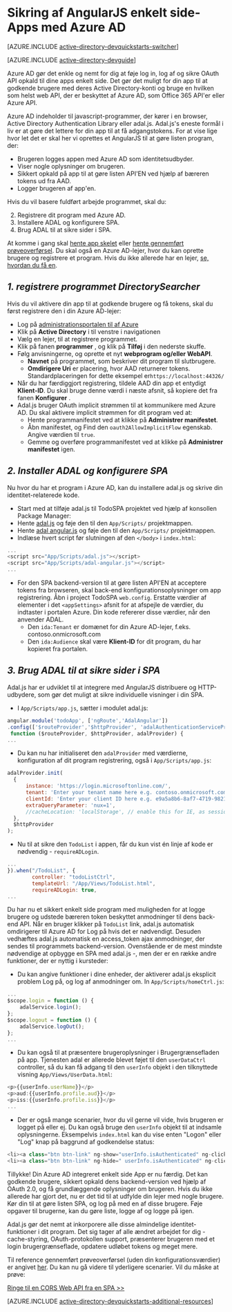 <properties
    pageTitle="Azure AD-AngularJS Introduktion | Microsoft Azure"
    description="Sådan oprettes en vinklet JS enkelt side-program, der integreres med Azure AD til logon og Azure AD-opkald beskyttet API'er ved hjælp af OAuth."
    services="active-directory"
    documentationCenter=""
    authors="dstrockis"
    manager="mbaldwin"
    editor=""/>

<tags
    ms.service="active-directory"
    ms.workload="identity"
    ms.tgt_pltfrm="na"
    ms.devlang="javascript"
    ms.topic="article"
    ms.date="09/16/2016"
    ms.author="dastrock"/>


# <a name="securing-angularjs-single-page-apps-with-azure-ad"></a>Sikring af AngularJS enkelt side-Apps med Azure AD

[AZURE.INCLUDE [active-directory-devquickstarts-switcher](../../includes/active-directory-devquickstarts-switcher.md)]

[AZURE.INCLUDE [active-directory-devguide](../../includes/active-directory-devguide.md)]

Azure AD gør det enkle og nemt for dig at føje log in, log af og sikre OAuth API opkald til dine apps enkelt side.  Det gør det muligt for din app til at godkende brugere med deres Active Directory-konti og bruge en hvilken som helst web API, der er beskyttet af Azure AD, som Office 365 API'er eller Azure API.

Azure AD indeholder til javascript-programmer, der kører i en browser, Active Directory Authentication Library eller adal.js.  Adal.js's eneste formål i liv er at gøre det lettere for din app til at få adgangstokens.  For at vise lige hvor let det er skal her vi oprettes et AngularJS til at gøre listen program, der:

- Brugeren logges appen med Azure AD som identitetsudbyder.
- Viser nogle oplysninger om brugeren.
- Sikkert opkald på app til at gøre listen API'EN ved hjælp af bæreren tokens ud fra AAD.
- Logger brugeren af app'en.

Hvis du vil basere fuldført arbejde programmet, skal du:

2. Registrere dit program med Azure AD.
3. Installere ADAL og konfigurere SPA.
5. Brug ADAL til at sikre sider i SPA.

At komme i gang skal [hente app skelet](https://github.com/AzureADQuickStarts/SinglePageApp-AngularJS-DotNet/archive/skeleton.zip) eller [hente gennemført prøveoverførsel](https://github.com/AzureADQuickStarts/SinglePageApp-AngularJS-DotNet/archive/complete.zip).  Du skal også en Azure AD-lejer, hvor du kan oprette brugere og registrere et program.  Hvis du ikke allerede har en lejer, [se, hvordan du få en](active-directory-howto-tenant.md).

## <a name="1-register-the-directorysearcher-application"></a>*1. registrere programmet DirectorySearcher*
Hvis du vil aktivere din app til at godkende brugere og få tokens, skal du først registrere den i din Azure AD-lejer:

-   Log på [administrationsportalen til af Azure](https://manage.windowsazure.com)
-   Klik på **Active Directory** i til venstre i navigationen
-   Vælg en lejer, til at registrere programmet.
-   Klik på fanen **programmer** , og klik på **Tilføj** i den nederste skuffe.
-   Følg anvisningerne, og oprette et nyt **webprogram og/eller WebAPI**.
    -   **Navnet** på programmet, som beskriver dit program til slutbrugere.
    -   **Omdirigere Uri** er placering, hvor AAD returnerer tokens.  Standardplaceringen for dette eksempel er`https://localhost:44326/`
-   Når du har færdiggjort registrering, tildele AAD din app et entydigt **Klient-ID**.  Du skal bruge denne værdi i næste afsnit, så kopiere det fra fanen **Konfigurer** .
- Adal.js bruger OAuth implicit strømmen til at kommunikere med Azure AD.  Du skal aktivere implicit strømmen for dit program ved at:
    - Hente programmanifestet ved at klikke på **Administrer manifestet**.
    - Åbn manifestet, og Find den `oauth2AllowImplicitFlow` egenskab. Angive værdien til `true`.
    - Gemme og overføre programmanifestet ved at klikke på **Administrer manifestet** igen.

## <a name="2-install-adal--configure-the-spa"></a>*2. Installer ADAL og konfigurere SPA*
Nu hvor du har et program i Azure AD, kan du installere adal.js og skrive din identitet-relaterede kode.

-   Start med at tilføje adal.js til TodoSPA projektet ved hjælp af konsollen Package Manager:
  - Hente [adal.js](https://raw.githubusercontent.com/AzureAD/azure-activedirectory-library-for-js/master/lib/adal.js) og føje den til den `App/Scripts/` projektmappen.
  - Hente [adal angular.js](https://raw.githubusercontent.com/AzureAD/azure-activedirectory-library-for-js/master/lib/adal-angular.js) og føje den til den `App/Scripts/` projektmappen.
  - Indlæse hvert script før slutningen af den `</body>` i `index.html`:

```js
...
<script src="App/Scripts/adal.js"></script>
<script src="App/Scripts/adal-angular.js"></script>
...
```

-   For den SPA backend-version til at gøre listen API'EN at acceptere tokens fra browseren, skal back-end konfigurationsoplysninger om app registrering. Åbn i project TodoSPA `web.config`.  Erstatte værdier af elementer i det `<appSettings>` afsnit for at afspejle de værdier, du indtaster i portalen Azure.  Din kode refererer disse værdier, når den anvender ADAL.
    -   Den `ida:Tenant` er domænet for din Azure AD-lejer, f.eks. contoso.onmicrosoft.com
    -   Den `ida:Audience` skal være **Klient-ID** for dit program, du har kopieret fra portalen.

## <a name="3--use-adal-to-secure-pages-in-the-spa"></a>*3. Brug ADAL til at sikre sider i SPA*
Adal.js har er udviklet til at integrere med AngularJS distribuere og HTTP-udbydere, som gør det muligt at sikre individuelle visninger i din SPA.

- I `App/Scripts/app.js`, sætter i modulet adal.js:

```js
angular.module('todoApp', ['ngRoute','AdalAngular'])
.config(['$routeProvider','$httpProvider', 'adalAuthenticationServiceProvider',
 function ($routeProvider, $httpProvider, adalProvider) {
...
```
- Du kan nu har initialiseret den `adalProvider` med værdierne, konfiguration af dit program registrering, også i `App/Scripts/app.js`:

```js
adalProvider.init(
  {
      instance: 'https://login.microsoftonline.com/',
      tenant: 'Enter your tenant name here e.g. contoso.onmicrosoft.com',
      clientId: 'Enter your client ID here e.g. e9a5a8b6-8af7-4719-9821-0deef255f68e',
      extraQueryParameter: 'nux=1',
      //cacheLocation: 'localStorage', // enable this for IE, as sessionStorage does not work for localhost.
  },
  $httpProvider
);
```
- Nu til at sikre den `TodoList` i appen, får du kun vist én linje af kode er nødvendig - `requireADLogin`.

```js
...
}).when("/TodoList", {
        controller: "todoListCtrl",
        templateUrl: "/App/Views/TodoList.html",
        requireADLogin: true,
...
```

Du har nu et sikkert enkelt side program med muligheden for at logge brugere og udstede bæreren token beskyttet anmodninger til dens back-end API.  Når en bruger klikker på `TodoList` link, adal.js automatisk omdirigerer til Azure AD for Log på hvis det er nødvendigt.  Desuden vedhæftes adal.js automatisk en access_token ajax anmodninger, der sendes til programmets backend-version.  Ovenstående er de mest mindste nødvendige at opbygge en SPA med adal.js -, men der er en række andre funktioner, der er nyttig i kursteder:

- Du kan angive funktioner i dine enheder, der aktiverer adal.js eksplicit problem Log på, og log af anmodninger om.  In `App/Scripts/homeCtrl.js`:

```js
...
$scope.login = function () {
    adalService.login();
};
$scope.logout = function () {
    adalService.logOut();
};
...
```
- Du kan også til at præsentere brugeroplysninger i Brugergrænsefladen på app.  Tjenesten adal er allerede blevet føjet til den `userDataCtrl` controller, så du kan få adgang til den `userInfo` objekt i den tilknyttede visning `App/Views/UserData.html`:

```js
<p>{{userInfo.userName}}</p>
<p>aud:{{userInfo.profile.aud}}</p>
<p>iss:{{userInfo.profile.iss}}</p>
...
```

- Der er også mange scenarier, hvor du vil gerne vil vide, hvis brugeren er logget på eller ej.  Du kan også bruge den `userInfo` objekt til at indsamle oplysningerne.  Eksempelvis `index.html` kan du vise enten "Logon" eller "Log" knap på baggrund af godkendelse status:

```js
<li><a class="btn btn-link" ng-show="userInfo.isAuthenticated" ng-click="logout()">Logout</a></li>
<li><a class="btn btn-link" ng-hide=" userInfo.isAuthenticated" ng-click="login()">Login</a></li>
```

Tillykke! Din Azure AD integreret enkelt side App er nu færdig.  Det kan godkende brugere, sikkert opkald dens backend-version ved hjælp af OAuth 2.0, og få grundlæggende oplysninger om brugeren.  Hvis du ikke allerede har gjort det, nu er det tid til at udfylde din lejer med nogle brugere.  Kør din til at gøre listen SPA, og log på med en af disse brugere.  Føje opgaver til brugerne, kan du gøre liste, logge af og logge på igen.

Adal.js gør det nemt at inkorporere alle disse almindelige identitet-funktioner i dit program.  Det sig tager af alle ændret arbejdet for dig - cache-styring, OAuth-protokollen support, præsenterer brugeren med et login brugergrænseflade, opdatere udløbet tokens og meget mere.

Til reference gennemført prøveoverførsel (uden din konfigurationsværdier) er angivet [her](https://github.com/AzureADQuickStarts/SinglePageApp-AngularJS-DotNet/archive/complete.zip).  Du kan nu gå videre til yderligere scenarier.  Vil du måske at prøve:

[Ringe til en CORS Web API fra en SPA >>](https://github.com/AzureAdSamples/SinglePageApp-WebAPI-AngularJS-DotNet)

[AZURE.INCLUDE [active-directory-devquickstarts-additional-resources](../../includes/active-directory-devquickstarts-additional-resources.md)]
